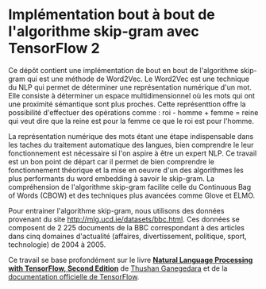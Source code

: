 # Implémentation bout à bout de l'algorithme skip-gram avec TensorFlow 2
Ce dépôt contient une implémentation de bout en bout de l'algorithme skip-gram qui est une méthode de Word2Vec. Le Word2Vec est une technique du NLP qui permet de déterminer une représentation numérique d'un mot. Elle consiste à déterminer un espace multidimensionnel où les mots qui ont une proximité sémantique sont plus proches. Cette représenttion offre la possibilité d'effectuer des opérations comme : roi - homme + femme = reine qui veut dire que la reine est pour la femme ce que le roi est pour l'homme.  

La représentation numérique des mots étant une étape indispensable dans les taches du traitement automatique des langues, bien comprendre le leur fonctionnement est nécessaire si l'on aspire à être un expert NLP. Ce travail est un bon point de départ car il permet de bien comprendre le fonctionnement théorique et la mise en oeuvre d'un des algorithmes les plus performants du word embedding à savoir le skip-gram. La compréhension de l'algorithme skip-gram facilite celle du Continuous Bag of Words (CBOW) et des techniques plus avancées comme Glove et ELMO.  

Pour entrainer l'algorithme skip-gram, nous utilisons des données provenant du site  http://mlg.ucd.ie/datasets/bbc.html. Ces données se composent de 2 225 documents de la BBC correspondant à des articles dans cinq domaines d'actualité (affaires, divertissement, politique, sport, technologie) de 2004 à 2005.  

Ce travail se base profondément sur le livre [**Natural Language Processing with TensorFlow, Second Edition**](https://www.amazon.fr/Natural-Language-Processing-TensorFlow-sought-after/dp/1838641351/ref=tmm_pap_swatch_0?_encoding=UTF8&qid=1697820792&sr=8-4) de [Thushan Ganegedara](https://www.linkedin.com/in/thushanganegedara/) et de la [documentation officielle de TensorFlow](https://www.tensorflow.org/api_docs/python/tf). 